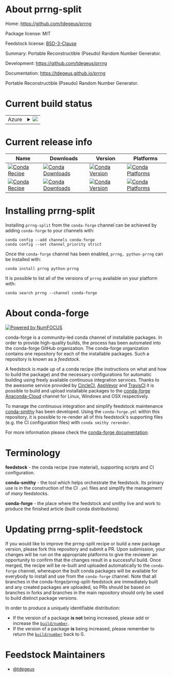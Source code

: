 About prrng-split
=================

Home: https://github.com/tdegeus/prrng

Package license: MIT

Feedstock license: [BSD-3-Clause](https://github.com/conda-forge/prrng-feedstock/blob/main/LICENSE.txt)

Summary: Portable Reconstructible (Pseudo) Random Number Generator.

Development: https://github.com/tdegeus/prrng

Documentation: https://tdegeus.github.io/prrng

Portable Reconstructible (Pseudo) Random Number Generator.

Current build status
====================


<table>
    
  <tr>
    <td>Azure</td>
    <td>
      <details>
        <summary>
          <a href="https://dev.azure.com/conda-forge/feedstock-builds/_build/latest?definitionId=12544&branchName=main">
            <img src="https://dev.azure.com/conda-forge/feedstock-builds/_apis/build/status/prrng-feedstock?branchName=main">
          </a>
        </summary>
        <table>
          <thead><tr><th>Variant</th><th>Status</th></tr></thead>
          <tbody><tr>
              <td>linux_64_python_implcpython</td>
              <td>
                <a href="https://dev.azure.com/conda-forge/feedstock-builds/_build/latest?definitionId=12544&branchName=main">
                  <img src="https://dev.azure.com/conda-forge/feedstock-builds/_apis/build/status/prrng-feedstock?branchName=main&jobName=linux&configuration=linux_64_python_implcpython" alt="variant">
                </a>
              </td>
            </tr><tr>
              <td>linux_64_python_implpypy</td>
              <td>
                <a href="https://dev.azure.com/conda-forge/feedstock-builds/_build/latest?definitionId=12544&branchName=main">
                  <img src="https://dev.azure.com/conda-forge/feedstock-builds/_apis/build/status/prrng-feedstock?branchName=main&jobName=linux&configuration=linux_64_python_implpypy" alt="variant">
                </a>
              </td>
            </tr><tr>
              <td>osx_64_python_implcpython</td>
              <td>
                <a href="https://dev.azure.com/conda-forge/feedstock-builds/_build/latest?definitionId=12544&branchName=main">
                  <img src="https://dev.azure.com/conda-forge/feedstock-builds/_apis/build/status/prrng-feedstock?branchName=main&jobName=osx&configuration=osx_64_python_implcpython" alt="variant">
                </a>
              </td>
            </tr><tr>
              <td>osx_64_python_implpypy</td>
              <td>
                <a href="https://dev.azure.com/conda-forge/feedstock-builds/_build/latest?definitionId=12544&branchName=main">
                  <img src="https://dev.azure.com/conda-forge/feedstock-builds/_apis/build/status/prrng-feedstock?branchName=main&jobName=osx&configuration=osx_64_python_implpypy" alt="variant">
                </a>
              </td>
            </tr><tr>
              <td>osx_arm64</td>
              <td>
                <a href="https://dev.azure.com/conda-forge/feedstock-builds/_build/latest?definitionId=12544&branchName=main">
                  <img src="https://dev.azure.com/conda-forge/feedstock-builds/_apis/build/status/prrng-feedstock?branchName=main&jobName=osx&configuration=osx_arm64_" alt="variant">
                </a>
              </td>
            </tr><tr>
              <td>win_64</td>
              <td>
                <a href="https://dev.azure.com/conda-forge/feedstock-builds/_build/latest?definitionId=12544&branchName=main">
                  <img src="https://dev.azure.com/conda-forge/feedstock-builds/_apis/build/status/prrng-feedstock?branchName=main&jobName=win&configuration=win_64_" alt="variant">
                </a>
              </td>
            </tr>
          </tbody>
        </table>
      </details>
    </td>
  </tr>
</table>

Current release info
====================

| Name | Downloads | Version | Platforms |
| --- | --- | --- | --- |
| [![Conda Recipe](https://img.shields.io/badge/recipe-prrng-green.svg)](https://anaconda.org/conda-forge/prrng) | [![Conda Downloads](https://img.shields.io/conda/dn/conda-forge/prrng.svg)](https://anaconda.org/conda-forge/prrng) | [![Conda Version](https://img.shields.io/conda/vn/conda-forge/prrng.svg)](https://anaconda.org/conda-forge/prrng) | [![Conda Platforms](https://img.shields.io/conda/pn/conda-forge/prrng.svg)](https://anaconda.org/conda-forge/prrng) |
| [![Conda Recipe](https://img.shields.io/badge/recipe-python--prrng-green.svg)](https://anaconda.org/conda-forge/python-prrng) | [![Conda Downloads](https://img.shields.io/conda/dn/conda-forge/python-prrng.svg)](https://anaconda.org/conda-forge/python-prrng) | [![Conda Version](https://img.shields.io/conda/vn/conda-forge/python-prrng.svg)](https://anaconda.org/conda-forge/python-prrng) | [![Conda Platforms](https://img.shields.io/conda/pn/conda-forge/python-prrng.svg)](https://anaconda.org/conda-forge/python-prrng) |

Installing prrng-split
======================

Installing `prrng-split` from the `conda-forge` channel can be achieved by adding `conda-forge` to your channels with:

```
conda config --add channels conda-forge
conda config --set channel_priority strict
```

Once the `conda-forge` channel has been enabled, `prrng, python-prrng` can be installed with:

```
conda install prrng python-prrng
```

It is possible to list all of the versions of `prrng` available on your platform with:

```
conda search prrng --channel conda-forge
```


About conda-forge
=================

[![Powered by
NumFOCUS](https://img.shields.io/badge/powered%20by-NumFOCUS-orange.svg?style=flat&colorA=E1523D&colorB=007D8A)](https://numfocus.org)

conda-forge is a community-led conda channel of installable packages.
In order to provide high-quality builds, the process has been automated into the
conda-forge GitHub organization. The conda-forge organization contains one repository
for each of the installable packages. Such a repository is known as a *feedstock*.

A feedstock is made up of a conda recipe (the instructions on what and how to build
the package) and the necessary configurations for automatic building using freely
available continuous integration services. Thanks to the awesome service provided by
[CircleCI](https://circleci.com/), [AppVeyor](https://www.appveyor.com/)
and [TravisCI](https://travis-ci.com/) it is possible to build and upload installable
packages to the [conda-forge](https://anaconda.org/conda-forge)
[Anaconda-Cloud](https://anaconda.org/) channel for Linux, Windows and OSX respectively.

To manage the continuous integration and simplify feedstock maintenance
[conda-smithy](https://github.com/conda-forge/conda-smithy) has been developed.
Using the ``conda-forge.yml`` within this repository, it is possible to re-render all of
this feedstock's supporting files (e.g. the CI configuration files) with ``conda smithy rerender``.

For more information please check the [conda-forge documentation](https://conda-forge.org/docs/).

Terminology
===========

**feedstock** - the conda recipe (raw material), supporting scripts and CI configuration.

**conda-smithy** - the tool which helps orchestrate the feedstock.
                   Its primary use is in the construction of the CI ``.yml`` files
                   and simplify the management of *many* feedstocks.

**conda-forge** - the place where the feedstock and smithy live and work to
                  produce the finished article (built conda distributions)


Updating prrng-split-feedstock
==============================

If you would like to improve the prrng-split recipe or build a new
package version, please fork this repository and submit a PR. Upon submission,
your changes will be run on the appropriate platforms to give the reviewer an
opportunity to confirm that the changes result in a successful build. Once
merged, the recipe will be re-built and uploaded automatically to the
`conda-forge` channel, whereupon the built conda packages will be available for
everybody to install and use from the `conda-forge` channel.
Note that all branches in the conda-forge/prrng-split-feedstock are
immediately built and any created packages are uploaded, so PRs should be based
on branches in forks and branches in the main repository should only be used to
build distinct package versions.

In order to produce a uniquely identifiable distribution:
 * If the version of a package **is not** being increased, please add or increase
   the [``build/number``](https://docs.conda.io/projects/conda-build/en/latest/resources/define-metadata.html#build-number-and-string).
 * If the version of a package **is** being increased, please remember to return
   the [``build/number``](https://docs.conda.io/projects/conda-build/en/latest/resources/define-metadata.html#build-number-and-string)
   back to 0.

Feedstock Maintainers
=====================

* [@tdegeus](https://github.com/tdegeus/)

